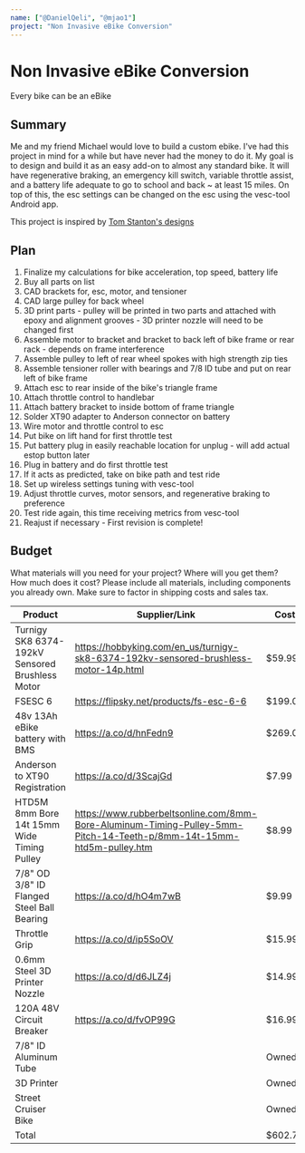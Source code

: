 ```yaml
---
name: ["@DanielQeli", "@mjao1"]
project: "Non Invasive eBike Conversion"
---
```


# Non Invasive eBike Conversion

Every bike can be an eBike

## Summary

Me and my friend Michael would love to build a custom ebike. I've had this project in mind for a while but have never had the money to do it. My goal is to design and build it as an easy add-on to almost any standard bike. It will have regenerative braking, an emergency kill switch, variable throttle assist, and a battery life adequate to go to school and back ~ at least 15 miles. On top of this, the esc settings can be changed on the esc using the vesc-tool Android app.

This project is inspired by [Tom Stanton's designs](https://youtube.com/playlist?list=PLj3Bh6Krv9CWdRwVFwF1xS_-IQH9GBHyo)

## Plan

1. Finalize my calculations for bike acceleration, top speed, battery life
2. Buy all parts on list
3. CAD brackets for, esc, motor, and tensioner
4. CAD large pulley for back wheel
5. 3D print parts - pulley will be printed in two parts and attached with epoxy and alignment grooves - 3D printer nozzle will need to be changed first
6. Assemble motor to bracket and bracket to back left of bike frame or rear rack - depends on frame interference
7. Assemble pulley to left of rear wheel spokes with high strength zip ties
8. Assemble tensioner roller with bearings and 7/8 ID tube and put on rear left of bike frame
9. Attach esc to rear inside of the bike's triangle frame
10. Attach throttle control to handlebar
11. Attach battery bracket to inside bottom of frame triangle
12. Solder XT90 adapter to Anderson connector on battery
13. Wire motor and throttle control to esc
14. Put bike on lift hand for first throttle test
15. Put battery plug in easily reachable location for unplug - will add actual estop button later
16. Plug in battery and do first throttle test
17. If it acts as predicted, take on bike path and test ride
18. Set up wireless settings tuning with vesc-tool
19. Adjust throttle curves, motor sensors, and regenerative braking to preference
20. Test ride again, this time receiving metrics from vesc-tool
21. Reajust if necessary - First revision is complete!

## Budget

What materials will you need for your project? Where will you get them? How much does it cost? Please include all materials, including components you already own. Make sure to factor in shipping costs and sales tax.

| Product         | Supplier/Link                         | Cost   |
| --------------- | ------------------------------------- | ------ |
| Turnigy SK8 6374-192kV Sensored Brushless Motor   | https://hobbyking.com/en_us/turnigy-sk8-6374-192kv-sensored-brushless-motor-14p.html | $59.99  |
| FSESC 6 | https://flipsky.net/products/fs-esc-6-6  | $199.00 |
| 48v 13Ah eBike battery with BMS | https://a.co/d/hnFedn9 | $269.00 |
| Anderson to XT90 Registration | https://a.co/d/3ScajGd | $7.99 |
| HTD5M 8mm Bore 14t 15mm Wide Timing Pulley | https://www.rubberbeltsonline.com/8mm-Bore-Aluminum-Timing-Pulley-5mm-Pitch-14-Teeth-p/8mm-14t-15mm-htd5m-pulley.htm | $8.99 |
| 7/8" OD 3/8" ID Flanged Steel Ball Bearing | https://a.co/d/hO4m7wB | $9.99 |
| Throttle Grip | https://a.co/d/ip5SoOV | $15.99 |
| 0.6mm Steel 3D Printer Nozzle | https://a.co/d/d6JLZ4j | $14.99 |
| 120A 48V Circuit Breaker | https://a.co/d/fvOP99G | $16.99 |
| 7/8" ID Aluminum Tube |  | Owned |
| 3D Printer |  | Owned |
| Street Cruiser Bike |  | Owned |
| Total           |                                       | $602.73 |
